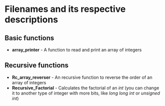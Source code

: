 # Filenames and its respective descriptions

## Basic functions
- **array_printer** - A function to read and print an array of integers

## Recursive functions
- **Rc_array_reverser** - An recursive function to reverse the order of an array of integers
- **Recursive_Factorial** - Calculates the factorial of an _int_ (you can change it to another type of integer with more bits, like _long long int_ or _unsigned int_)
